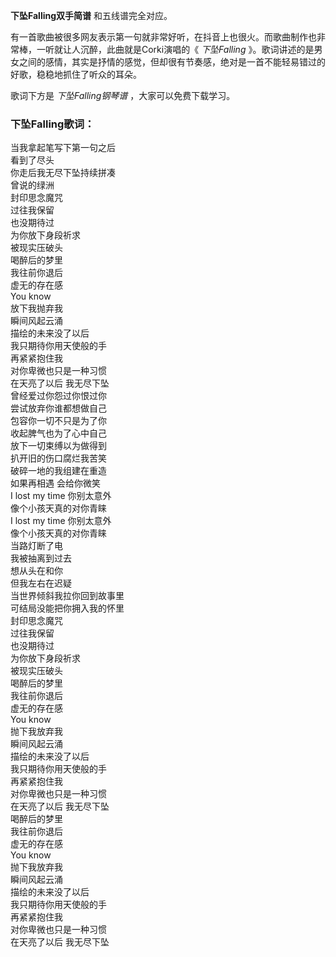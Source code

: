 

**下坠Falling双手简谱** 和五线谱完全对应。

有一首歌曲被很多网友表示第一句就非常好听，在抖音上也很火。而歌曲制作也非常棒，一听就让人沉醉，此曲就是Corki演唱的《 _下坠Falling_
》。歌词讲述的是男女之间的感情，其实是抒情的感觉，但却很有节奏感，绝对是一首不能轻易错过的好歌，稳稳地抓住了听众的耳朵。

歌词下方是 _下坠Falling钢琴谱_ ，大家可以免费下载学习。

### 下坠Falling歌词：

当我拿起笔写下第一句之后  
看到了尽头  
你走后我无尽下坠持续拼凑  
曾说的绿洲  
封印思念魔咒  
过往我保留  
也没期待过  
为你放下身段祈求  
被现实压破头  
喝醉后的梦里  
我往前你退后  
虚无的存在感  
You know  
放下我抛弃我  
瞬间风起云涌  
描绘的未来没了以后  
我只期待你用天使般的手  
再紧紧抱住我  
对你卑微也只是一种习惯  
在天亮了以后 我无尽下坠  
曾经爱过你怨过你恨过你  
尝试放弃你谁都想做自己  
包容你一切不只是为了你  
收起脾气也为了心中自己  
放下一切束缚以为做得到  
扒开旧的伤口腐烂我苦笑  
破碎一地的我组建在重造  
如果再相遇 会给你微笑  
I lost my time 你别太意外  
像个小孩天真的对你青睐  
I lost my time 你别太意外  
像个小孩天真的对你青睐  
当路灯断了电  
我被抽离到过去  
想从头在和你  
但我左右在迟疑  
当世界倾斜我拉你回到故事里  
可结局没能把你拥入我的怀里  
封印思念魔咒  
过往我保留  
也没期待过  
为你放下身段祈求  
被现实压破头  
喝醉后的梦里  
我往前你退后  
虚无的存在感  
You know  
抛下我放弃我  
瞬间风起云涌  
描绘的未来没了以后  
我只期待你用天使般的手  
再紧紧抱住我  
对你卑微也只是一种习惯  
在天亮了以后 我无尽下坠  
喝醉后的梦里  
我往前你退后  
虚无的存在感  
You know  
抛下我放弃我  
瞬间风起云涌  
描绘的未来没了以后  
我只期待你用天使般的手  
再紧紧抱住我  
对你卑微也只是一种习惯  
在天亮了以后 我无尽下坠

